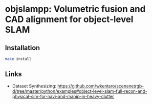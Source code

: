 # objslampp: Volumetric fusion and CAD alignment for object-level SLAM


## Installation

```bash
make install
```


## Links

- Dataset Synthesizing: https://github.com/wkentaro/scenenetrgb-d/tree/master/python/examples#object-level-slam-full-recon-and-physical-sim-for-navi-and-manip-in-heavy-clutter
